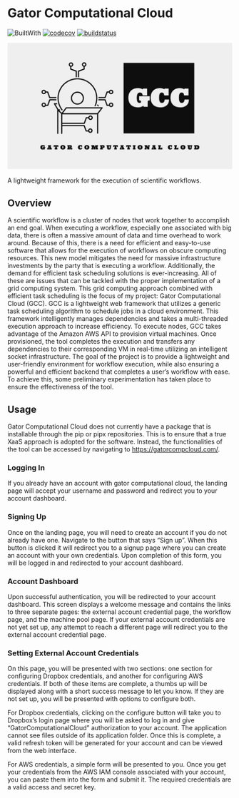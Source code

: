 # Gator Computational Cloud

![BuiltWith](https://img.shields.io/badge/Built%20With-Python-blue?style=flat&logo=python&logoColor=yellow)
[![codecov](https://codecov.io/gh/Nathandloria/gator-computational-cloud/branch/main/graph/badge.svg?token=YZBA3ZW2II)](https://codecov.io/gh/Nathandloria/gator-computational-cloud)
[![buildstatus](https://github.com/Nathandloria/gator-computational-cloud/workflows/lintandtest/badge.svg)](https://github.com/Nathandloria/gator-computational-cloud/actions)

![logo](img/gcc_logo.jpeg)

A lightweight framework for the execution of scientific workflows.

## Overview

A scientific workflow is a cluster of nodes that work together to accomplish an end goal. When executing a workflow, especially one associated with big data, there is often a massive amount of data and time overhead to work around. Because of this, there is a need for efficient and easy-to-use software that allows for the execution of workflows on obscure computing resources. This new model mitigates the need for massive infrastructure investments by the party that is executing a workflow. Additionally, the demand for efficient task scheduling solutions is ever-increasing. All of these are issues that can be tackled with the proper implementation of a grid computing system. This grid computing approach combined with efficient task scheduling is the focus of my project: Gator Computational Cloud (GCC). GCC is a lightweight web framework that utilizes a generic task scheduling algorithm to schedule jobs in a cloud environment. This framework intelligently manages dependencies and takes a multi-threaded execution approach to increase efficiency. To execute nodes, GCC takes advantage of the Amazon AWS API to provision virtual machines. Once provisioned, the tool completes the execution and transfers any dependencies to their corresponding VM in real-time utilizing an intelligent socket infrastructure. The goal of the project is to provide a lightweight and user-friendly environment for workflow execution, while also ensuring a powerful and efficient backend that completes a user’s workflow with ease. To achieve this, some preliminary experimentation has taken place to ensure the effectiveness of the tool.

## Usage

Gator Computational Cloud does not currently have a package that is installable through the pip or pipx repositories. This is to ensure that a true XaaS approach is adopted for the software. Instead, the functionalities of the tool can be accessed by navigating to <https://gatorcompcloud.com/>.

### Logging In

If you already have an account with gator computational cloud, the landing page will accept your username and password and redirect you to your account dashboard.

### Signing Up

Once on the landing page, you will need to create an account if you do not already have one. Navigate to the button that says “Sign up”. When this button is clicked it will redirect you to a signup page where you can create an account with your own credentials. Upon completion of this form, you will be logged in and redirected to your account dashboard.

### Account Dashboard

Upon successful authentication, you will be redirected to your account dashboard. This screen displays a welcome message and contains the links to three separate pages: the external account credential page, the workflow page, and the machine pool page. If your external account credentials are not yet set up, any attempt to reach a different page will redirect you to the external account credential page.

### Setting External Account Credentials

On this page, you will be presented with two sections: one section for configuring Dropbox credentials, and another for configuring AWS credentials. If both of these items are complete, a thumbs up will be displayed along with a short success message to let you know. If they are not set up, you will be presented with options to configure both.

For Dropbox credentials, clicking on the configure button will take you to Dropbox’s login page where you will be asked to log in and give “GatorComputationalCloud” authorization to your account. The application cannot see files outside of its application folder. Once this is complete, a valid refresh token will be generated for your account and can be viewed from the web interface.

For AWS credentials, a simple form will be presented to you. Once you get your credentials from the AWS IAM console associated with your account, you can paste them into the form and submit it. The required credentials are a valid access and secret key.
